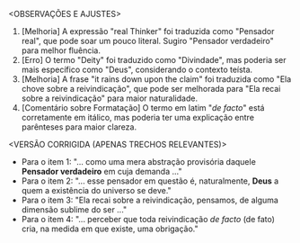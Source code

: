 <OBSERVAÇÕES E AJUSTES>
1. [Melhoria] A expressão "real Thinker" foi traduzida como "Pensador real", que pode soar um pouco literal. Sugiro "Pensador verdadeiro" para melhor fluência.
2. [Erro] O termo "Deity" foi traduzido como "Divindade", mas poderia ser mais específico como "Deus", considerando o contexto teísta.
3. [Melhoria] A frase "it rains down upon the claim" foi traduzida como "Ela chove sobre a reivindicação", que pode ser melhorada para "Ela recai sobre a reivindicação" para maior naturalidade.
4. [Comentário sobre Formatação] O termo em latim "_de facto_" está corretamente em itálico, mas poderia ter uma explicação entre parênteses para maior clareza.

<VERSÃO CORRIGIDA (APENAS TRECHOS RELEVANTES)>
- Para o item 1: "... como uma mera abstração provisória daquele **Pensador verdadeiro** em cuja demanda ..."
- Para o item 2: "... esse pensador em questão é, naturalmente, **Deus** a quem a existência do universo se deve."
- Para o item 3: "Ela recai sobre a reivindicação, pensamos, de alguma dimensão sublime do ser ..."
- Para o item 4: "... perceber que toda reivindicação _de facto_ (de fato) cria, na medida em que existe, uma obrigação."